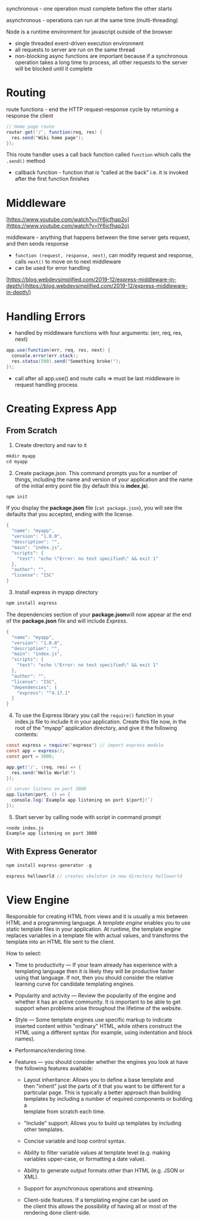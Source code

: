 synchronous - one operation must complete before the other starts

asynchronous - operations can run at the same time (multi-threading)

Node is a runtime environment for javascript outside of the browser

- single threaded event-driven execution environment
- all requests to server are run on the same thread
- non-blocking async functions are important because if a synchronous operation takes a long time to process, all other requests to the server will be blocked until it complete

# Routing

route functions - end the HTTP request-response cycle by returning a response the client

```Java
// Home page route
router.get('/', function(req, res) {
  res.send('Wiki home page');
});
```

This route handler uses a call back function called `function` which calls the `.send()` method

- callback function - function that is “called at the back” i.e. it is invoked after the first function finishes

# Middleware

[https://www.youtube.com/watch?v=lY6icfhap2o](https://www.youtube.com/watch?v=lY6icfhap2o)

middleware - anything that happens between the time server gets request, and then sends response

- `function (request, response, next)`, can modify request and response, calls `next()` to move on to next middleware
- can be used for error handling

[https://blog.webdevsimplified.com/2019-12/express-middleware-in-depth/](https://blog.webdevsimplified.com/2019-12/express-middleware-in-depth/)

# Handling Errors

- handled by middleware functions with four arguments: (err, req, res, next)

```Java
app.use(function(err, req, res, next) {
  console.error(err.stack);
  res.status(500).send('Something broke!');
});
```

- call after all app.use() and route calls ⇒ must be last middleware in request handling process

# Creating Express App

## From Scratch

1) Create directory and nav to it

```Java
mkdir myapp
cd myapp
```

2) Create package.json. This command prompts you for a number of things, including the name and version of your application and the name of the initial entry point file (by default this is **index.js**).

```Java
npm init
```

If you display the **package.json** file (`cat package.json`), you will see the defaults that you accepted, ending with the license.

```Java
{
  "name": "myapp",
  "version": "1.0.0",
  "description": "",
  "main": "index.js",
  "scripts": {
    "test": "echo \"Error: no test specified\" && exit 1"
  },
  "author": "",
  "license": "ISC"
}
```

3) Install express in myapp directory

```Java
npm install express
```

The dependencies section of your **package.json**will now appear at the end of the **package.json** file and will include _Express_.

```Java
{
  "name": "myapp",
  "version": "1.0.0",
  "description": "",
  "main": "index.js",
  "scripts": {
    "test": "echo \"Error: no test specified\" && exit 1"
  },
  "author": "",
  "license": "ISC",
  "dependencies": {
    "express": "^4.17.1"
  }
}
```

4) To use the Express library you call the `require()` function in your index.js file to include it in your application. Create this file now, in the root of the "myapp" application directory, and give it the following contents:

```Java
const express = require('express') // import express module
const app = express();
const port = 3000;

app.get('/', (req, res) => {
  res.send('Hello World!')
});

// server listens on port 3000
app.listen(port, () => {
  console.log(`Example app listening on port ${port}!`)
});
```

5) Start server by calling node with script in command prompt

```Plain
>node index.js
Example app listening on port 3000
```

## With Express Generator

```Java
npm install express-generator -g
```

```Java
express helloworld // creates skeleton in new directory helloworld
```

  

# View Engine

Responsible for creating HTML from views and it is usually a mix between HTML and a programming language. A _template engine_ enables you to use static template files in your application. At runtime, the template engine replaces variables in a template file with actual values, and transforms the template into an HTML file sent to the client.

How to select:

- Time to productivity — If your team already has experience with a  
    templating language then it is likely they will be productive faster  
    using that language. If not, then you should consider the relative  
    learning curve for candidate templating engines.  
    
- Popularity and activity — Review the popularity of the engine and  
    whether it has an active community. It is important to be able to get  
    support when problems arise throughout the lifetime of the website.  
    
- Style — Some template engines use specific markup to indicate  
    inserted content within "ordinary" HTML, while others construct the HTML using a different syntax (for example, using indentation and block  
    names).  
    
- Performance/rendering time.
- Features — you should consider whether the engines you look at have the following features available:
    - Layout inheritance: Allows you to define a base template and  
        then "inherit" just the parts of it that you want to be different for a  
        particular page. This is typically a better approach than building  
        templates by including a number of required components or building a  
        template from scratch each time.  
        
    - "Include" support: Allows you to build up templates by including other templates.
    - Concise variable and loop control syntax.
    - Ability to filter variable values at template level (e.g. making variables upper-case, or formatting a date value).
    - Ability to generate output formats other than HTML (e.g. JSON or XML).
    - Support for asynchronous operations and streaming.
    - Client-side features. If a templating engine can be used on  
        the client this allows the possibility of having all or most of the  
        rendering done client-side.
